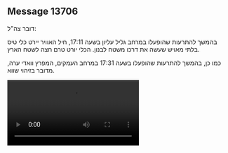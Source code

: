 ## Message 13706

דובר צה"ל:

בהמשך להתרעות שהופעלו במרחב גליל עליון בשעה 17:11, חיל האוויר יירט כלי טיס בלתי מאויש שעשה את דרכו משטח לבנון.
הכלי יורט טרם חצה לשטח הארץ.

כמו כן, בהמשך להתרעות שהופעלו בשעה 17:31 במרחב העמקים, המפרץ וואדי ערה, מדובר בזיהוי שווא.

![Video](13706/13706_media.mp4)
